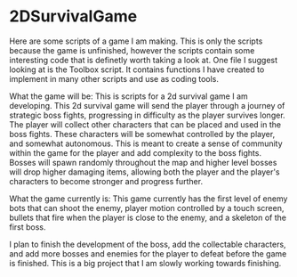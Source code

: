 # 2DSurvivalGame
Here are some scripts of a game I am making. This is only the scripts because the game is unfinished, however the scripts contain some interesting code that is definetly worth taking a look at. One file I suggest looking at is the Toolbox script. It contains functions I have created to implement in many other scripts and use as coding tools.

What the game will be: This is scripts for a 2d survival game I am developing. This 2d survival game will send the player through a journey of strategic boss fights, progressing in difficulty as the player survives longer. The player will collect other characters that can be placed and used in the boss fights. These characters will be somewhat controlled by the player, and somewhat autonomous. This is meant to create a sense of community within the game for the player and add complexity to the boss fights. Bosses will spawn randomly throughout the map and higher level bosses will drop higher damaging items, allowing both the player and the player's characters to become stronger and progress further.

What the game currently is: This game currently has the first level of enemy bots that can shoot the enemy, player motion controlled by a touch screen, bullets that fire when the player is close to the enemy, and a skeleton of the first boss.

I plan to finish the development of the boss, add the collectable characters, and add more bosses and enemies for the player to defeat before the game is finished. This is a big project that I am slowly working towards finishing.